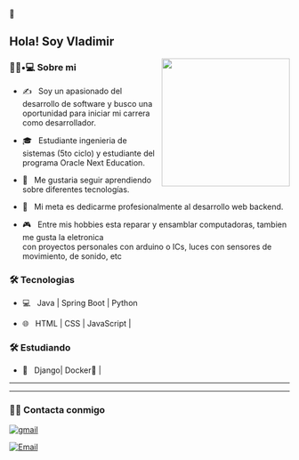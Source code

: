 👋<h2> Hola! Soy Vladimir</h2>

<img align='right' src="https://user-images.githubusercontent.com/121407957/226789899-e7ff427e-308e-4890-a645-1c0262fb84a4.gif" width="230">

<h3> 👨🏻•💻 Sobre mi </h3>



- ✍️ &nbsp; Soy un apasionado del desarrollo de software y busco una oportunidad para iniciar mi carrera como desarrollador.

- 🎓 &nbsp; Estudiante ingenieria de sistemas (5to ciclo) y estudiante del programa Oracle Next Education.

- 🌱 &nbsp; Me gustaria seguir aprendiendo sobre diferentes tecnologías. 

- 🎯 &nbsp; Mi meta es dedicarme profesionalmente al desarrollo web backend.

- 🎮 &nbsp; Entre mis hobbies esta reparar y ensamblar computadoras, tambien me gusta la eletronica<br>
             con proyectos personales con arduino o ICs, luces con sensores de movimiento, de sonido, etc



<h3>🛠 Tecnologias</h3>



- 💻 &nbsp; Java | Spring Boot | Python

- 🌐 &nbsp; HTML | CSS | JavaScript | 

<!--

- 🛢 &nbsp; MySQL | MongoDB

- 🔧 &nbsp; Git | Markdown | Selenium | Tidyverse

- 🖥 &nbsp; Illustrator| Photoshop | InDesign

-->



<h3>🛠 Estudiando </h3>

- 🔧 &nbsp; Django| Docker🐳 |  

<hr>

<hr>



<h3> 🤝🏻 Contacta conmigo </h3>


<p align="center">

<a href=""><img alt="gmail" src="https://img.shields.io/badge/Gmail-vladimirjoya148%40gmail.com-red"></a>

<a href="https://www.linkedin.com/in/vladimir-joya-rojas-019607258/"><img alt="Email" src="https://img.shields.io/badge/LinkedIn-0077B5?style=for-the-badge&logo=linkedin&logoColor=white"></a>

</p>
